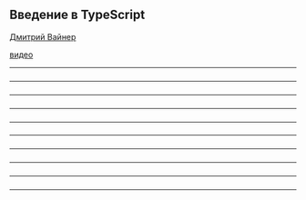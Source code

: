 ## Введение в TypeScript

[Дмитрий Вайнер](mailto:dmitry.weiner@gmail.com)

[видео]()

---

###

---

###

---

###

---

###

---

###

---

###

---

###

---

###

---

###

---
